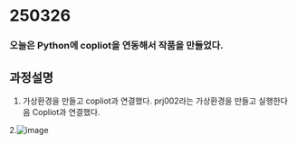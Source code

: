 # 250326

### 오늘은 Python에 copliot을 연동해서 작품을 만들었다.
## 과정설명
1. 가상환경을 만들고 copliot과 연결했다.
   prj002라는 가상환경을 만들고 실행한다음 Copliot과 연결했다.

2.![image](https://github.com/user-attachments/assets/d0b0687f-3e51-40d6-958d-a2d888320765)

